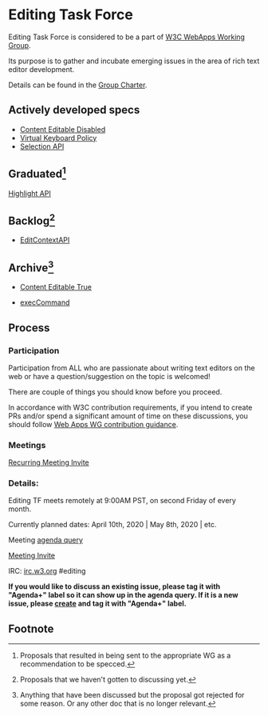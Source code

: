 Editing Task Force
=================

Editing Task Force is considered to be a part of [W3C WebApps Working Group](https://w3c.github.io/webappswg/). 

Its purpose is to gather and incubate emerging issues in the area of rich text editor development. 

Details can be found in the [Group Charter](https://github.com/w3c/editing/blob/gh-pages/CHARTER.md).

## Actively developed specs

* [Content Editable Disabled](https://github.com/w3c/editing/blob/gh-pages/Active%20Documents/contentEditableDisabled.html)
* [Virtual Keyboard Policy ](https://github.com/MicrosoftEdge/MSEdgeExplainers/blob/master/VirtualKeyboardPolicy/explainer.md)
* [Selection API](https://w3c.github.io/selection-api/)

## Graduated[^graduated-def]

[Highlight API](https://drafts.csswg.org/css-highlight-api-1/)

## Backlog[^backlog-def]
* [EditContextAPI](https://github.com/MicrosoftEdge/MSEdgeExplainers/blob/master/EditContext/explainer.md)

## Archive[^archive-def]

* [Content Editable True](http://w3c.github.io/editing/contentEditableTrue.html)

* [execCommand](http://w3c.github.io/editing/execCommand.html)

## Process

### Participation
Participation from ALL who are passionate about writing text editors on the web or have a question/suggestion on the topic is welcomed!

There are couple of things you should know before you proceed.

In accordance with W3C contribution requirements, if you intend to create PRs and/or spend a significant amount of time on these discussions, you should follow [Web Apps WG contribution guidance](https://github.com/w3c/editing/blob/gh-pages/CONTRIBUTING.md).


### Meetings
[Recurring Meeting Invite](https://calendar.google.com/event?action=TEMPLATE&tmeid=MDRhYWhjY2NjdnE0Y2RyY2l2N2oybTdnZmVfMjAyMDAzMTNUMTYwMDAwWiBnbHl1a0BtaWNyb3NvZnQuY29t&tmsrc=glyuk%40microsoft.com&scp=ALL)


### Details:
Editing TF meets remotely at 9:00AM PST, on second Friday of every month.

Currently planned dates: April 10th, 2020 | May 8th, 2020 | etc.

Meeting [agenda query](https://github.com/w3c/editing/labels/Agenda%2B)

[Meeting Invite](https://calendar.google.com/event?action=TEMPLATE&tmeid=MDRhYWhjY2NjdnE0Y2RyY2l2N2oybTdnZmVfMjAyMDAzMTNUMTYwMDAwWiBnbHl1a0BtaWNyb3NvZnQuY29t&tmsrc=glyuk%40microsoft.com&scp=ALL)

IRC:
[irc.w3.org](http://irc.w3.org/)
#editing

**If you would like to discuss an existing issue, please tag it with "Agenda+" label so it can show up in the agenda query. If it is a new issue, please [create](https://github.com/w3c/editing/issues/new) and tag it with "Agenda+" label.**


## Footnote

[^graduated-def]:Proposals that resulted in being sent to the appropriate WG as a recommendation to be specced.

[^backlog-def]: Proposals that we haven't gotten to discussing yet.

[^archive-def]: Anything that have been discussed but the proposal got rejected for some reason. Or any other doc that is no longer relevant.